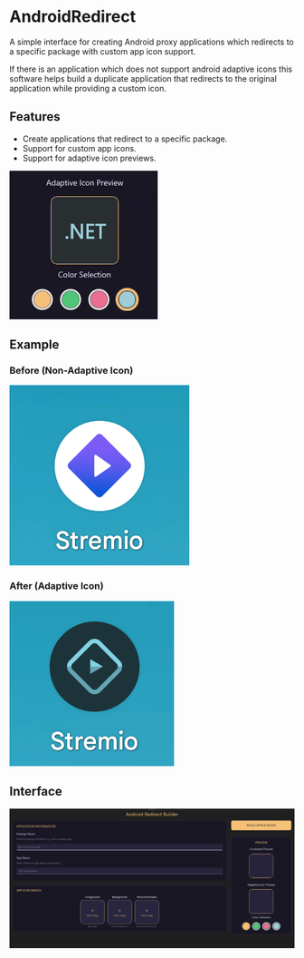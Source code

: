 # AndroidRedirect

A simple interface for creating Android proxy applications which redirects to a specific package with custom app icon support.

If there is an application which does not support android adaptive icons this software helps build a duplicate application that redirects to the original application while providing a custom icon.

## Features
- Create applications that redirect to a specific package.
- Support for custom app icons.
- Support for adaptive icon previews.

![Adaptive Icon Preview](./assets/adaptive-icons.gif)

## Example

### Before (Non-Adaptive Icon)
![Non-Adaptive Icon](./assets/not-adaptive.png)

### After (Adaptive Icon)
![Adaptive Icon](./assets/adaptive.png)

## Interface
![Interface Screenshot](./assets/main-screen.png)
